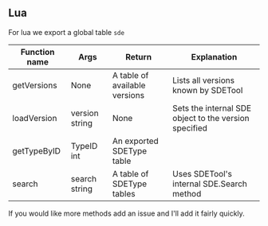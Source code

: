 ## Lua

For lua we export a global table `sde`

| Function name 	| Args           	| Return                        	| Explanation                                           	|
|---------------	|----------------	|-------------------------------	|-------------------------------------------------------	|
| getVersions   	| None           	| A table of available versions 	| Lists all versions known by SDETool                   	|
| loadVersion   	| version string 	| None                          	| Sets the internal SDE object to the version specified 	|
| getTypeByID   	| TypeID int     	| An exported SDEType table     	|                                                       	|
| search            | search string     | A table of SDEType tables         | Uses SDETool's internal SDE.Search method                 |

If you would like more methods add an issue and I'll add it fairly quickly.